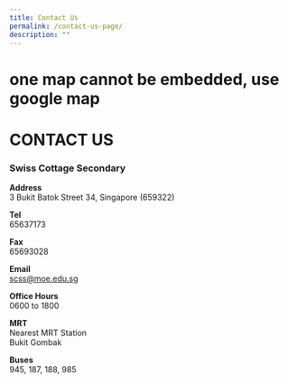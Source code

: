 ```yaml
---
title: Contact Us
permalink: /contact-us-page/
description: ""
---
```

# one map cannot be embedded, use google map
# CONTACT US

### Swiss Cottage Secondary

**Address**  
3 Bukit Batok Street 34, Singapore (659322)

**Tel**  
65637173

**Fax**  
65693028

**Email**  
[scss@moe.edu.sg](mailto:scss@moe.edu.sg)

**Office Hours**  
0600 to 1800

**MRT**  
Nearest MRT Station  
Bukit Gombak

**Buses**  
945, 187, 188, 985